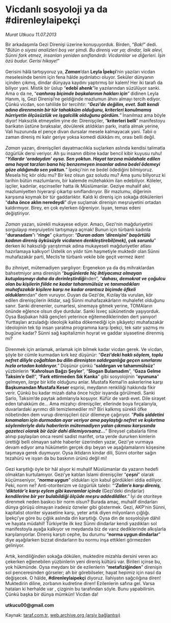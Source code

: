 # Vicdanlı sosyoloji ya da #direnleylaipekçi

*Murat Utkucu 11.07.2013*

<div class="yazi">Bir arkadaşımla Gezi Direnişi üzerine konuşuyorduk. Birden, “<i>Bak!</i>” dedi. “<i>Bütün o siyasi analizleri boş ver şimdi. Bu direniş var ya; dindar, laik alevi, Sünni fark etmez, insanları yeniden sınıflandırdı: Vicdanlılar ve diğerleri. İşin özü budur. Gerisi hikaye!</i>” <i></i><br/><br/>Gerisini hâlâ tartışıyoruz ya, <b><i>Zaman</i></b>’dan <b>Leyla İpekçi</b>’nin yazıları vicdan meselesinde benim için fena hâlde aydınlatıcı oluyor. Seküler dünyanın içinden çıkmış, dindar dünyaya kaydını yaptırmış bir kalem! Her iki tarafı da biliyor yani. Mistik bir üslup “<b>edebî ahenk</b>”le yazılarından süzülüyor sanki. Ama o da ne, “<b><i>canhıraş biçimde başkalarının hakları için</i></b>”<b><i> </i></b>didinen Leyla Hanım, iş, Gezi Direnişi’ne geldiğinde mazlumun âhını almayı tercih ediyor. Çünkü vicdan, son tahlilde bir tercihtir: “<b><i>Gezi’de değilim, evet. Salt kendi adına direnmenin bir tür tahakküm olduğunu, kriterleri konulmamış hürriyetin ölçüsüzlük ve işgalcilik olduğunu gördüm.</i></b>”<b> </b>İnanılmaz ama böyle diyor! Haksızlık etmeyelim yine de: Direnişçiler, “<b>kriterleri belli</b>” manifestoyu barikatın üstüne bıraksalar, dövülerek atıldıkları parkı, inatla almak yerine, Vali huzurunda el pençe divan dursalar mesele kalmayacak yani. Tabii o zaman direniş mi kalır geriye yoksa komedi dükkânı mı, orası belli değil. <i><br/><br/>Zaman</i> yazarı, direnişçileri dayatmacılıkla suçlarken aslında kendisi talimatla özgürlük dersi veriyor. Ah şu insanın dibine kadar bencil kibir kuyusu ruhu! “<b><i>Yıllardır ‘oradaydım’ oysa. Sen yoktun. Hayat tarzına müdahale edilen ama hayat tarzları bana hiç benzemeyen insanlar adına bedel ödemeyi göze aldığımda sen yoktun.</i></b>”<i> </i>İpekçi’nin ne bedel ödediğini bilmiyoruz. Mesela hiç kör oldu mu? Bir kez olsun gaz soludu mu? Ama şunu biliyoruz ki tarihin bütün mazlumlarını, bir kalemde mütehakkim ilan edebiliyor. Köleler, işçiler, kadınlar, eşcinseller hatta ilk Müslümanlar. Geziye muhalif akıl, mazlumiyetten hiyerarşi çıkartıp sınıflandırıyor. Bir mazlumu, diğerinin karşısına koymak bir tür gaddarlıktır. Kaldı ki direniş için sokağa dökülenleri “<b>daha önce aklın neredeydi</b>” diye suçlamak direnişin meşruiyetini ortadan kaldırmıyor. Birey, en çok eylerken öğreniyor. İsyan, temas edeni değiştiriyor. <i><br/><br/>Zaman</i> yazarı, sürekli mukayese ediyor. Amacı, Gezi’nin mağduriyetini sorgulayıp meşruiyetini tartışmaya açmak! Bunun için türbanlı kadınla “<b>duranadam</b>”ı “<b>ringe</b>” çıkartıyor: “<b><i>Duran adam ‘direnişini' başörtülü kadının direniş öyküsüyle vicdanen denkleştirebil(mek), çok sorunlu</i></b>”<b><i> </i></b>derken<b><i> </i></b>iki haksızlığı yarıştırmak adına mukayeseli mağduriyetler atlası hazırlamaya kalkıyor! Üstelik on yıldır tüm haşmetiyle muktedir olan<b><i> </i></b>Sünni muhafazakâr parti, Meclis’te türbanlı vekile bile geçit vermez iken! <br/><br/>Bu zihniyet, mütemadiyen yargılıyor: Ergenekon ya da dış mihraklardan bahsetmiyor ama direnişin “<b><i>bugünlerde hiç ihtiyacımız olmayan kutuplaşmayı daha da derinleştirdiği</i></b>nden”, “<b><i>dahası, demokrat ve çoğulcu olan bu kişilerin fiilde ne kadar tahammülsüz ve tanımadıkları muhafazakâr kişilere karşı ne kadar orantısız biçimde öfkeli oldukları</i></b>ndan” dem vuruyor. Duyan da Gezi’de, Kızılay’da vurulan, kör edilen direnişçilerin iktidar, sağ Sünni muhafazakârların muhalefet olduğunu sanır. Sanki direnenler, cumartesi, sinemaya gitmek yerine, TOMAların önünde eğlence olsun diye durdular. Sanki İsveç sükûnetinde yaşıyorduk. Oysa Başbakan hâlâ gençleri yeterince eğitemediklerinden dert yanıyor! Yurttaşları arzuladığı ideolojik kalıba dökemediği için şikâyetçi muhafazakâr ideolojinin tek tip insan yaratma programına karşı İpekçi, tek satır yazmış mı bugüne kadar? Sünni sağ kapitalizmin hoyrat ve gaddar siyasetine direnmiş mi? <br/><br/>Direnmek için anlamak, anlamak için bilmek kadar vicdan gerek. Ve vicdan, şöyle bir cümle kurmadan kırk kez düşünür: “<b><i>Gezi'deki haklı söylem, toplu nefret diliyle çoğaltılan bu dilin direnişten saldırganlığa geçen sınırlarını hızla ortadan kaldırıyor.</i></b>”<b><i> </i></b>Düşünür çünkü “<b>saldırgan ve tahammülsüz</b>” yüzbinlerin “<b>Kahrolsun Bağzı Şeyler</b>”, “<b>Slogan Bulamadım</b>”, “<b>Gaza Gelme Taksim’e Gel!</b>”, “<b>Fark ettirmeden Sık Kanka</b>” gibi sosyolojinin “<b>oyununa</b>” gelmeyen, <i>large</i> bir kitle olduğunu anlar. Mustafa Kemal’in askerlerine karşı <b>Başkumandan Mustafa Keser</b> esprisi, meydanın renkliliği hakkında fikir verir. Çünkü bu kadar mizah daha önce hiçbir isyanda görülmedi. Sanki Şarlo, Taksim’de paytak adımlarıyla koşuyor. Küfür de vardı evet. Dile sirayet eden tahakküm de... Ama mizahçı direnişçiler, ellerinde boya fırçalarıyla, duvarlardaki ayrımcı dili temizlemediler mi? Biri kalkmış sürekli öfke nöbetinden dem vurup direnişçileri özür dilemeye çağırıyor. “<b><i>Polis şiddetini kınamaları için durmadan ayar veriyor ama paylaştığı nefret ve kışkırtma söylemleriyle dolu haberlerin mütemadiyen yalan çıkması karşısında gazeteci olarak bir özür dahi dilemiyorsanız...</i></b>” Bireysel çabalarla filme alınıp paylaşılan onca resmî sadist marifet, orta yerde dururken kimlerin ürettiği belli olmayan sahte haberler üzerinden yazar, Gezi’ye vurmaya devam ediyor ama hükümetin gerçek dışı beyan ve aşağılamalarını köşesine taşımaya gerek duymuyor. Oysa iktidarın kindar dili, Sünni otoriter sağın tezahürü ve isyan da bu baskının ürünü değil mi! <br/><br/>Gezi karşıtlığı öyle bir hâl alıyor ki muhalif Müslümanlar da yazarın hedefi olmaktan kurtulamıyor. Gezi’ye katılan İslami direnişçiler “<b><i>çeşni</i></b>” olarak küçümseniyor, “<b><i>norma uygun</i></b>” oldukları için kabul gördükleri iddia ediliyor. Peki, norm ne? Anti-otoriterizm ve özgürlük talebi: “<b><i>‘Zalim’e karşı direniş, ‘diktatör’e karşı eylem gibi kavramlar içinde </i></b>(Gezi’deki dindarlar)<b><i> kendilerine bir yer bulabildiği ölçüde meşru addedildiler.</i></b>”<b><i> </i></b>İyi de otoriteye direnmek neden baskıcı bir norm olsun? Burada amaç, muhalif dindarları dünya görüşü olmayan iradesiz özneler gibi göstermek. Gezi, AKP’nin Sünni, kapitalist otoriter siyasetine karşı, yeter artık diyen milyonların çığlığı. İpekçi’ye göre bu çığlık aslında din karşıtlığı. Oysa din de sosyolojiye dâhil ve hayata müdahil! Türkiye’de ilk kez Sünni dindarlar kendi yazdıkları sol manifestoyla ayağa kalkıyor ve meydanda biz de varız dediklerinde alkışlarla karşılanıyorlar. Direniş karşıtı cephe, bu durumu “<b>norma uygun dindarlar</b>” diye aşağılarken bizzat dindarların bu normu inşa ettikleri görmezden geliniyor. <br/><br/>Artık, kendiliğinden sokağa dökülen, muktedire mizahla dersini veren acı çekerken eğlenebilen yüzbinlerin yeni direniş kültürü var. Birileri içinse bu, yok hükmünde. Oysa meydanı bir de ezilenlerin “<b>metafiziğinden</b>” direnişin sol penceresinden görseler; ah bir görebilseler, hayat hepimiz için nasıl da değişecek. O hâlde, <b>#direnleylaipekçi</b> diyoruz. İlahiyatın sağcılığına diren! Muktedirin diline, zorbanın kudretine diren! Ezilenlerin safına gel. Varsa hataları  ki herhalde var , çizginin bu tarafından söyle. Bunu yapabilirsin. Çünkü başka bir dünya mümkün! Vicdan da! <b><br/><br/>utkucu00@gmail.com</b>
</div>

Kaynak: [taraf.com.tr](m), [web.archive.org (arşiv bağlantısı)](http://web.archive.org/web/20130715052720/http://taraf.com.tr:80/murat-utkucu/makale-vicdanli-sosyoloji-ya-da-direnleylaipekci.htm)

